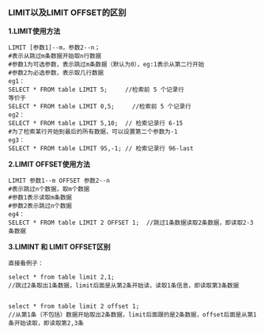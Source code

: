 ### LIMIT以及LIMIT OFFSET的区别

**1.LIMIT使用方法**

```mysql
LIMIT [参数1]--m，参数2--n；
#表示从跳过m条数据开始取n行数据
#参数1为可选参数，表示跳过m条数据（默认为0），eg:1表示从第二行开始
#参数2为必选参数，表示取几行数据
eg1：
SELECT * FROM table LIMIT 5;     //检索前 5 个记录行
等价于
SELECT * FROM table LIMIT 0,5;     //检索前 5 个记录行
eg2：
SELECT * FROM table LIMIT 5,10;  // 检索记录行 6-15
#为了检索某行开始到最后的所有数据，可以设置第二个参数为-1
eg3：
SELECT * FROM table LIMIT 95,-1; // 检索记录行 96-last
```

**2.LIMIT OFFSET使用方法**

```mysql
LIMIT 参数1--m OFFSET 参数2--n
#表示跳过n个数据，取m个数据
#参数1表示读取m条数据
#参数2表示跳过n个数据
eg4：
SELECT * FROM table LIMIT 2 OFFSET 1;  //跳过1条数据读取2条数据，即读取2-3条数据

```

**3.LIMINT 和 LIMIT OFFSET区别**

```mysql
直接看例子：

select * from table limit 2,1;
//跳过2条取出1条数据，limit后面是从第2条开始读，读取1条信息，即读取第3条数据


select * from table limit 2 offset 1;
//从第1条（不包括）数据开始取出2条数据，limit后面跟的是2条数据，offset后面是从第1条开始读取，即读取第2,3条


```

